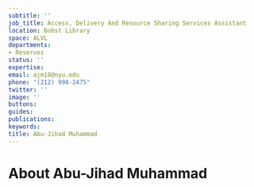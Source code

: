 ```yaml
---
subtitle: ''
job_title: Access, Delivery And Resource Sharing Services Assistant
location: Bobst Library
space: ALVL
departments:
- Reserves
status: ''
expertise: 
email: ajm18@nyu.edu
phone: "(212) 998-2475"
twitter: ''
image: ''
buttons: 
guides: 
publications: 
keywords: 
title: Abu-Jihad Muhammad
---
```


# About Abu-Jihad Muhammad